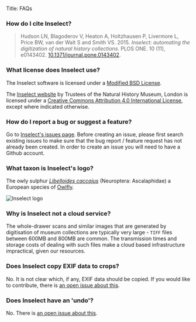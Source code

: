 Title: FAQs

### How do I cite Inselect?
> Hudson LN, Blagoderov V, Heaton A, Holtzhausen P, Livermore L, Price BW,
van der Walt S and Smith VS. 2015. *Inselect: automating the digitization of
natural history collections*. PLOS ONE. 10 (11), e0143402.
[10.1371/journal.pone.0143402](http://dx.doi.org/10.1371/journal.pone.0143402).

### What license does Inselect use?
The Inselect software is licensed under a
[Modified BSD License](https://github.com/NaturalHistoryMuseum/inselect/blob/master/LICENSE.md).

The
[Inselect website](https://quicklizard99.github.io/InselectDocs) by
Trustees of the Natural History Museum, London</a> is licensed under a
[Creative Commons Attribution 4.0 International License](http://creativecommons.org/licenses/by/4.0/),
except where indicated otherwise.

### How do I report a bug or suggest a feature?
Go to
[Inselect's issues page](https://github.com/NaturalHistoryMuseum/inselect/issues).
Before creating an issue, please first search existing issues to make sure
that the bug report / feature request has not already been created.
In order to create an issue you will need to have a Github account.

### What taxon is Inselect's logo?
The owly sulphur
[*Libelloides caccajus*](https://en.wikipedia.org/wiki/Libelloides_coccajus)
(Neuroptera: Ascalaphidae) a European species of
[Owlfly](https://en.wikipedia.org/wiki/Owlfly).

![Inselect logo]({filename}/images/inselect128.png)

### Why is Inselect not a cloud service?
The whole-drawer scans and similar images that are generated by digitisation of
museum collections are typically very large - `TIFF` files between 600MB and
800MB are common. The transmission times and storage costs of dealing with such
files make a cloud based infrastructure impractical, given our resources.

### Does Inselect copy EXIF data to crops?
No. It is not clear which, if any, EXIF data should be copied. If you would
like to contribute, there is
[an open issue about this](https://github.com/NaturalHistoryMuseum/inselect/issues/103).

### Does Inselect have an 'undo'?
No. There is
[an open issue about this](https://github.com/NaturalHistoryMuseum/inselect/issues/146).
